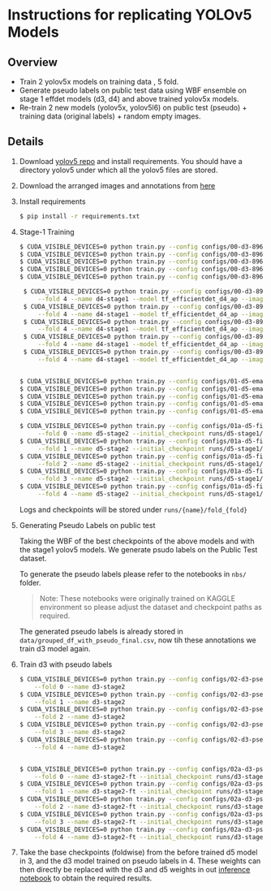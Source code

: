 # Instructions for replicating YOLOv5 Models


## Overview
- Train 2 yolov5x models on training data , 5 fold.
- Generate pseudo labels on public test data using WBF ensemble on stage 1 effdet models (d3, d4) and above trained yolov5x models.
- Re-train 2 new models (yolov5x, yolov5l6) on public test (pseudo) + training data (original labels) + random empty images.


## Details
1. Download [yolov5 repo](https://www.kaggle.com/benihime91/simmyolov5) and install requirements. You should have a directory yolov5 under which all the yolov5 files are stored.

2. Download the arranged images and annotations from [here]()

3. Install requirements

    ```bash
    $ pip install -r requirements.txt
    ```

4. Stage-1 Training
   
   ```bash
   $ CUDA_VISIBLE_DEVICES=0 python train.py --config configs/00-d3-896.yaml --fold 0 --name d3-stage1
   $ CUDA_VISIBLE_DEVICES=0 python train.py --config configs/00-d3-896.yaml --fold 1 --name d3-stage1
   $ CUDA_VISIBLE_DEVICES=0 python train.py --config configs/00-d3-896.yaml --fold 2 --name d3-stage1
   $ CUDA_VISIBLE_DEVICES=0 python train.py --config configs/00-d3-896.yaml --fold 3 --name d3-stage1
   $ CUDA_VISIBLE_DEVICES=0 python train.py --config configs/00-d3-896.yaml --fold 4 --name d3-stage1

    $ CUDA_VISIBLE_DEVICES=0 python train.py --config configs/00-d3-896.yaml \
        --fold 4 --name d4-stage1 --model tf_efficientdet_d4_ap --image_size 1024
    $ CUDA_VISIBLE_DEVICES=0 python train.py --config configs/00-d3-896.yaml \
        --fold 4 --name d4-stage1 --model tf_efficientdet_d4_ap --image_size 1024
    $ CUDA_VISIBLE_DEVICES=0 python train.py --config configs/00-d3-896.yaml \
        --fold 4 --name d4-stage1 --model tf_efficientdet_d4_ap --image_size 1024
    $ CUDA_VISIBLE_DEVICES=0 python train.py --config configs/00-d3-896.yaml \
        --fold 4 --name d4-stage1 --model tf_efficientdet_d4_ap --image_size 1024
    $ CUDA_VISIBLE_DEVICES=0 python train.py --config configs/00-d3-896.yaml \
        --fold 4 --name d4-stage1 --model tf_efficientdet_d4_ap --image_size 1024


   $ CUDA_VISIBLE_DEVICES=0 python train.py --config configs/01-d5-ema-512.yaml --fold 0 --name d5-stage1
   $ CUDA_VISIBLE_DEVICES=0 python train.py --config configs/01-d5-ema-512.yaml --fold 1 --name d5-stage1
   $ CUDA_VISIBLE_DEVICES=0 python train.py --config configs/01-d5-ema-512.yaml --fold 2 --name d5-stage1
   $ CUDA_VISIBLE_DEVICES=0 python train.py --config configs/01-d5-ema-512.yaml --fold 3 --name d5-stage1
   $ CUDA_VISIBLE_DEVICES=0 python train.py --config configs/01-d5-ema-512.yaml --fold 4 --name d5-stage1

   $ CUDA_VISIBLE_DEVICES=0 python train.py --config configs/01a-d5-finetune-512.yaml \
        --fold 0 --name d5-stage2 --initial_checkpoint runs/d5-stage1/fold_0/model_best.pth.tar
   $ CUDA_VISIBLE_DEVICES=0 python train.py --config configs/01a-d5-finetune-512.yaml \
        --fold 1 --name d5-stage2 --initial_checkpoint runs/d5-stage1/fold_1/model_best.pth.tar
   $ CUDA_VISIBLE_DEVICES=0 python train.py --config configs/01a-d5-finetune-512.yaml \
        --fold 2 --name d5-stage2 --initial_checkpoint runs/d5-stage1/fold_2/model_best.pth.tar
   $ CUDA_VISIBLE_DEVICES=0 python train.py --config configs/01a-d5-finetune-512.yaml \
        --fold 3 --name d5-stage2 --initial_checkpoint runs/d5-stage1/fold_3/model_best.pth.tar
   $ CUDA_VISIBLE_DEVICES=0 python train.py --config configs/01a-d5-finetune-512.yaml \
        --fold 4 --name d5-stage2 --initial_checkpoint runs/d5-stage1/fold_4/model_best.pth.tar
   ```

   Logs and checkpoints will be stored under `runs/{name}/fold_{fold}`

5. Generating Pseudo Labels on public test
   
   Taking the WBF of the best checkpoints of the above models and with the stage1 yolov5 models. We generate psudo labels on the Public Test
   dataset. 
   
   To generate the pseudo labels please refer to the notebooks in `nbs/` folder. 

   > Note: These notebooks were originally trained on KAGGLE environment so please adjust the dataset and checkpoint paths as required.

   The generated pseudo labels is already stored in `data/grouped_df_with_pseudo_final.csv`, now tih these annotations we train d3 model again.

6. Train d3 with pseudo labels

    ```bash
    $ CUDA_VISIBLE_DEVICES=0 python train.py --config configs/02-d3-pseudo-ema-896.yaml \
        --fold 0 --name d3-stage2
    $ CUDA_VISIBLE_DEVICES=0 python train.py --config configs/02-d3-pseudo-ema-896.yaml \
        --fold 1 --name d3-stage2
    $ CUDA_VISIBLE_DEVICES=0 python train.py --config configs/02-d3-pseudo-ema-896.yaml \
        --fold 2 --name d3-stage2
    $ CUDA_VISIBLE_DEVICES=0 python train.py --config configs/02-d3-pseudo-ema-896.yaml \
        --fold 3 --name d3-stage2
    $ CUDA_VISIBLE_DEVICES=0 python train.py --config configs/02-d3-pseudo-ema-896.yaml \
        --fold 4 --name d3-stage2


    $ CUDA_VISIBLE_DEVICES=0 python train.py --config configs/02a-d3-pseudo-finetune.yaml \
        --fold 0 --name d3-stage2-ft --initial_checkpoint runs/d3-stage2/fold_0/model_best.pth.tar
    $ CUDA_VISIBLE_DEVICES=0 python train.py --config configs/02a-d3-pseudo-finetune.yaml \
        --fold 1 --name d3-stage2-ft --initial_checkpoint runs/d3-stage2/fold_1/model_best.pth.tar
    $ CUDA_VISIBLE_DEVICES=0 python train.py --config configs/02a-d3-pseudo-finetune.yaml \
        --fold 2 --name d3-stage2-ft --initial_checkpoint runs/d3-stage2/fold_2/model_best.pth.tar
    $ CUDA_VISIBLE_DEVICES=0 python train.py --config configs/02a-d3-pseudo-finetune.yaml \
        --fold 3 --name d3-stage2-ft --initial_checkpoint runs/d3-stage2/fold_3/model_best.pth.tar
    $ CUDA_VISIBLE_DEVICES=0 python train.py --config configs/02a-d3-pseudo-finetune.yaml \
        --fold 4 --name d3-stage2-ft --initial_checkpoint runs/d3-stage2/fold_4/model_best.pth.tar
    ```

7. Take the base checkpoints (foldwise) from the before trained d5 model in 3, and the d3 model trained on pseudo labels in 4. These weights can then directly be replaced with the d3 and d5 weights in out [inference notebook](https://www.kaggle.com/nischaydnk/604e8587410a-v2m-bin-weighted) to obtain the required results.